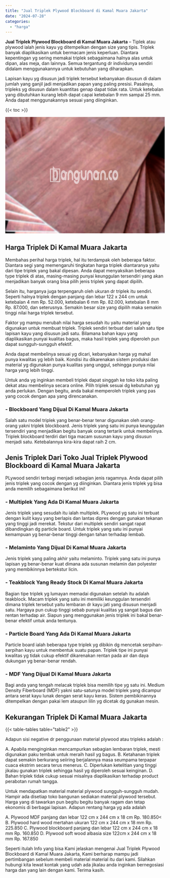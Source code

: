 ```yaml
---
title: "Jual Triplek Plywood Blockboard di Kamal Muara Jakarta"
date: "2024-07-28"
categories: 
  - "harga"
---
```


**Jual Triplek Plywood Blockboard di Kamal Muara Jakarta** – Tiplek atau plywood ialah jenis kayu yg ditempelkan dengan size yang tipis. Triplek banyak diaplikasikan untuk bermacam jenis keperluan. Diantara kepentingan yg sering memakai triplek sebagaimana halnya alas untuk dipan, alas meja, dan lainnya. Semua tergantung dr individunya sendiri didalam menggunakannya untuk kebutuhan yang diharapkan.

Lapisan kayu yg disusun jadi triplek tersebut kebanyakan disusun di dalam jumlah yang ganjil jadi menjadikan papan yang paling presisi. Pasalnya, tripleks yg disusun dalam kuantitas genap dapat tidak rata. Untuk ketebalan yang dibutuhkan kurang lebih dapat capai ketebalan 9 mm sampai 25 mm. Anda dapat menggunakannya sesuai yang diinginkan.

{{< toc >}}

![Jual Triplek Plywood Blockboard di Kamal Muara Jakarta](/images/jual-triplek-murah-05.png)

## Harga Triplek Di Kamal Muara Jakarta

Membahas perihal harga triplek, hal itu terdampak oleh beberapa faktor. Diantara segi yang memengaruhi tingkatan harga triplek diantaranya yaitu dari tipe triplek yang bakal dipesan. Anda dapat menyaksikan beberapa type triplek di atas, masing-masing punyai keunggulan tersendiri yang akan menjadikan banyak orang bisa pilih jenis triplek yang dapat dipilih.

Selain itu, harganya juga terpengaruh oleh ukuran dr triplek itu sendiri. Seperti halnya triplek dengan panjang dan lebar 122 x 244 cm untuk ketebalan 4 mm Rp. 52.000, ketebalan 6 mm Rp. 82.000, ketebalan 8 mm Rp. 87.000, dan seterusnya. Semakin besar size yang dipilih maka semakin tinggi nilai harga triplek tersebut.

Faktor yg mampu merubah nilai harga sesudah itu yaitu material yang digunakan untuk membuat triplek. Triplek sendiri terbuat dari salah satu tipe lapisan kayu yang disusun jadi satu. Bilamana bahan kayu yang diaplikasikan punyai kualitas bagus, maka hasil triplek yang diperoleh pun dapat sungguh-sungguh efektif.

Anda dapat membelinya sesuai yg dicari, kebanyakan harga yg mahal punya kwalitas yg lebih baik. Kondisi itu dikarenakan sistem produksi dan material yg digunakan punya kualitas yang unggul, sehingga punya nilai harga yang lebih tinggi.

Untuk anda yg inginkan membeli triplek dapat singgah ke toko kita paling dekat atau membelinya secara online. Pilih triplek sesuai dg kebutuhan yg anda perlukan. Dengan begitu, anda bakal memperoleh triplek yang pas yang cocok dengan apa yang direncanakan.

### \- Blockboard Yang Dijual Di Kamal Muara Jakarta

Salah satu model triplek yang benar-benar tenar digunakan oleh orang-orang yakni triplek blockboard. Jenis triplek yang satu ini punya keunggulan tersendiri yang menjadikan begitu banyak orang tertarik untuk membelinya. Triplek blockboard terdiri dari tiga macam susunan kayu yang disusun menjadi satu. Ketebalannya kira-kira dapat raih 2 cm.

## Jenis Triplek Dari Toko Jual Triplek Plywood Blockboard di Kamal Muara Jakarta

PLywood sendiri terbagi menjadi sebagian jenis ragamnya. Anda dapat pilih jenis triplek yang cocok dengan yg diinginkan. Diantara jenis triplek yg bisa anda memilih sebagaimana berikut ini!

### \- Multiplek Yang Ada Di Kamal Muara Jakarta

Jenis triplek yang sesudah itu ialah multiplek. PLywood yg satu ini terbuat dengan kulit kayu yang berlapis dan lantas dipres dengan gunakan tekanan yang tinggi jadi merekat. Tekstur dari multiplek sendiri sangat rapat dibandingkan dg particle board. Untuk triplek yang satu ini punyai kemampuan yg benar-benar tinggi dengan tahan terhadap lembab.

### \- Melaminto Yang Dijual Di Kamal Muara Jakarta

Jenis triplek yang paling akhir yaitu melaminto. Triplek yang satu ini punya lapisan yg benar-benar kuat dimana ada susunan melamin dan polyester yang membikinnya bertekstur licin.

### \- Teakblock Yang Ready Stock Di Kamal Muara Jakarta

Bagian tipe triplek yg lumayan memadai digunakan setelah itu adalah teakblock. Macam triplek yang satu ini memiliki keunggulan tersendiri dimana triplek tersebut yaitu lembaran dr kayu jati yang disusun menjadi satu. Hargaya pun cukup tinggi sebab punyai kualitas yg sangat bagus dan rentan terhadap air. Siapun yang menggunakan jenis triplek ini bakal benar-benar efektif untuk anda tentunya.

### \- Particle Board Yang Ada Di Kamal Muara Jakarta

Particle board ialah beberapa type triplek yg dibikin dg mencetak serpihan-serpihan kayu untuk membentuk suatu papan. Triplek tipe ini punyai kwalitas yg tidak cukup efektif dikarenakan rentan pada air dan daya dukungan yg benar-benar rendah.

### \- MDF Yang Dijual Di Kamal Muara Jakarta

Bagi anda yang tengah melacak triplek bisa memilih tipe yg satu ini. Medium Density Fiberboard (MDF) yakni satu-satunya model triplek yang dicampur antara serat kayu lunak dengan serat kayu keras. Sistem pembikinannya ditempelkan dengan pakai lem ataupun lilin yg dicetak dg gunakan mesin.

## Kekurangan Triplek Di Kamal Muara Jakarta

{{< table-tables table="table2" >}}

Adapun sisi negative dr penggunaan material plywood atau tripleks adalah :

A. Apabila menginginkan mencampurkan sebagian lembaran triplek, mesti digunakan paku tembak untuk meraih hasil yg bagus. B. Ketahanan triplek dapat semakin berkurang seiiring berjalannya masa seumpama terpapar cuaca ekstrim secara terus menerus. C. Diperlukan ketelitian yang tinggi jikalau gunakan triplek sehingga hasil yg diperoleh sesuai keinginan. D. Bahan triplek tidak cukup sesuai misalnya diaplikasikan terhadap product perabotan rumah tangga.

Untuk mendapatkan material material plywood sungguh-sungguh mudah. Hampir ada disetiap toko bangunan sediakan material plywood tersebut. Harga yang di tawarkan pun begitu begitu banyak ragam dan tetap ekonomis di berbagai lapisan. Adapun rentang harga yg ada adalah

A. Plywood MDF panjang dan lebar 122 cm x 244 cm x 18 cm Rp. 180.850< B. Plywood hard wood mertahan ukuran 122 cm x 244 cm x 18 mm Rp. 225.850 C. Plywood blockboard panjang dan lebar 122 cm x 244 cm x 18 mm Rp. 160.850 D. Plywood soft wood albasia size 122cm x 244 cm x 18 mm Rp. 167.850

Seperti itulah Info yang bisa Kami jelaskan mengenai Jual Triplek Plywood Blockboard di Kamal Muara Jakarta, Kami berharap mampu jadi pertimbangan sebelum membeli material material itu dari kami. Silahkan hubungi kita lewat kontak yang udah ada jikalau anda inginkan bernegosiasi harga dan yang lain dengan kami. Terima kasih.
